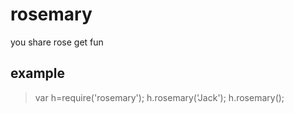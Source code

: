 # rosemary

you share rose get fun

## example

> var h=require('rosemary');
> h.rosemary('Jack'); 
> h.rosemary();



